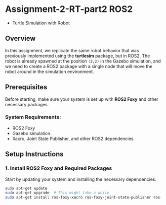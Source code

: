 # Assignment-2-RT-part2 ROS2
- Turtle Simulation with Robot

## Overview

In this assignment, we replicate the same robot behavior that was previously implemented using the **turtlesim** package, but in ROS2. The robot is already spawned at the position `(2,2)` in the Gazebo simulation, and we need to create a ROS2 package with a single node that will move the robot around in the simulation environment.

## Prerequisites

Before starting, make sure your system is set up with **ROS2 Foxy** and other necessary packages.

### System Requirements:
- ROS2 Foxy
- Gazebo simulation
- Xacro, Joint State Publisher, and other ROS2 dependencies

## Setup Instructions

### 1. Install ROS2 Foxy and Required Packages

Start by updating your system and installing the necessary dependencies:

```bash
sudo apt-get update
sudo apt-get upgrade  # This might take a while
sudo apt-get install ros-foxy-xacro ros-foxy-joint-state-publisher ros-foxy-gazebo*

